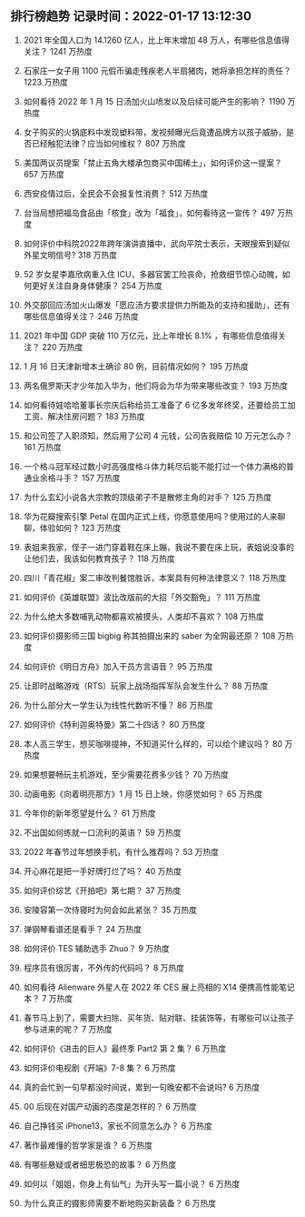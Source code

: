 
## 排行榜趋势 记录时间：2022-01-17 13:12:30
  
  1. 2021 年全国人口为 14.1260 亿人，比上年末增加 48 万人，有哪些信息值得关注？ 1241 万热度
    
  2. 石家庄一女子用 1100 元假币骗走残疾老人半扇猪肉，她将承担怎样的责任？ 1223 万热度
    
  3. 如何看待 2022 年 1 月 15 日汤加火山喷发以及后续可能产生的影响？ 1190 万热度
    
  4. 女子购买的火锅底料中发现塑料带，发视频曝光后竟遭品牌方以孩子威胁，是否已经触犯法律？应当如何维权？ 807 万热度
    
  5. 美国两议员提案「禁止五角大楼承包商买中国稀土」，如何评价这一提案？ 657 万热度
    
  6. 西安疫情过后，全民会不会报复性消费？ 512 万热度
    
  7. 台当局想把福岛食品由「核食」改为「福食」，如何看待这一宣传？ 497 万热度
    
  8. 如何评价中科院2022年跨年演讲直播中，武向平院士表示，天眼搜索到疑似外星文明信号? 318 万热度
    
  9. 52 岁女星李嘉欣病重入住 ICU，多器官罢工险丧命，抢救细节惊心动魄，如何更好关注自身身体健康？ 254 万热度
    
  10. 外交部回应汤加火山爆发「愿应汤方要求提供力所能及的支持和援助」，还有哪些信息值得关注？ 246 万热度
    
  11. 2021 年中国 GDP 突破 110 万亿元，比上年增长 8.1% ，有哪些信息值得关注？ 220 万热度
    
  12. 1 月 16 日天津新增本土确诊 80 例，目前情况如何？ 195 万热度
    
  13. 两名俄罗斯天才少年加入华为，他们将会为华为带来哪些改变？ 193 万热度
    
  14. 如何看待娃哈哈董事长宗庆后称给员工准备了 6 亿多发年终奖，还要给员工加工资、解决住房问题？ 183 万热度
    
  15. 和公司签了入职须知，然后用了公司 4 元钱，公司告我赔偿 10 万元怎么办？ 161 万热度
    
  16. 一个格斗冠军经过数小时高强度格斗体力耗尽后能不能打过一个体力满格的普通业余格斗手？ 157 万热度
    
  17. 为什么玄幻小说各大宗教的顶级弟子不是散修主角的对手？ 125 万热度
    
  18. 华为花瓣搜索引擎 Petal 在国内正式上线，你愿意使用吗？使用过的人来聊聊，体验如何？ 123 万热度
    
  19. 表姐来我家，侄子一进门穿着鞋在床上蹦，我说不要在床上玩，表姐说没事的让他们去，我该如何教育孩子？ 118 万热度
    
  20. 四川「青花椒」案二审改判餐馆胜诉，本案具有何种法律意义？ 118 万热度
    
  21. 如何评价《英雄联盟》波比改版前的大招「外交豁免」？ 111 万热度
    
  22. 为什么绝大多数哺乳动物都喜欢被摸头，人类却不喜欢？ 108 万热度
    
  23. 如何评价摄影师三国 bigbig 称其拍摄出来的 saber 为全网最还原？ 108 万热度
    
  24. 如何评价《明日方舟》加入干员方言语音？ 95 万热度
    
  25. 让即时战略游戏（RTS）玩家上战场指挥军队会发生什么？ 88 万热度
    
  26. 为什么部分大一学生认为线性代数听不懂？ 86 万热度
    
  27. 如何评价《特利迦奥特曼》第二十四话？ 80 万热度
    
  28. 本人高三学生，想买咖啡提神，不知道买什么样的，可以给个建议吗？ 80 万热度
    
  29. 如果想要畅玩主机游戏，至少需要花费多少钱？ 70 万热度
    
  30. 动画电影《向着明亮那方》1 月 15 日上映，你感觉如何？ 65 万热度
    
  31. 今年你的新年愿望是什么？ 61 万热度
    
  32. 不出国如何练就一口流利的英语？ 59 万热度
    
  33. 2022 年春节过年想换手机，有什么推荐吗？ 53 万热度
    
  34. 开心麻花是把一手好牌打烂了吗？ 40 万热度
    
  35. 如何评价综艺《开拍吧》第七期？ 37 万热度
    
  36. 安陵容第一次侍寝时为何会如此紧张？ 35 万热度
    
  37. 弹钢琴看谱还是看手？ 24 万热度
    
  38. 如何评价 TES 辅助选手 Zhuo？ 9 万热度
    
  39. 程序员有很厉害，不外传的代码吗？ 8 万热度
    
  40. 如何看待 Alienware 外星人在 2022 年 CES 展上亮相的 X14 便携高性能笔记本？ 7 万热度
    
  41. 春节马上到了，需要大扫除、买年货、贴对联、挂装饰等，有哪些可以让孩子参与进来的呢？ 7 万热度
    
  42. 如何评价《进击的巨人》最终季 Part2 第 2 集？ 6 万热度
    
  43. 如何评价电视剧《开端》7-8 集？ 6 万热度
    
  44. 真的会忙到一句早都没时间说，累到一句晚安都不会说吗? 6 万热度
    
  45. 00 后现在对国产动画的态度是怎样的？ 6 万热度
    
  46. 自己挣钱买 iPhone13，家长不同意怎么办？ 6 万热度
    
  47. 著作最难懂的哲学家是谁？ 6 万热度
    
  48. 有哪些悬疑或者细思极恐的故事？ 6 万热度
    
  49. 如何以「姐姐，你身上有仙气」为开头写一篇小说？ 6 万热度
    
  50. 为什么真正的摄影师需要不断地购买新装备？ 6 万热度
    